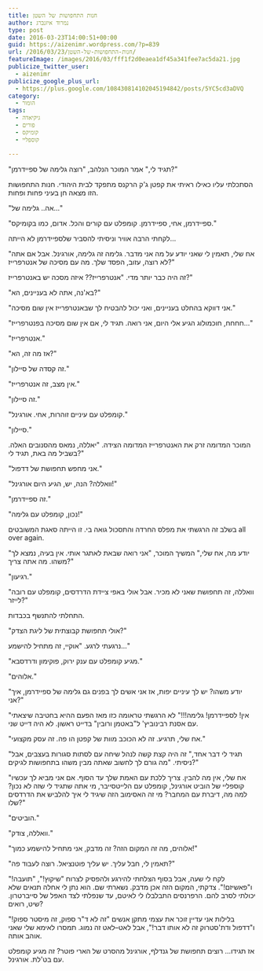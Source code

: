 ```yaml
---
title: חנות התחפושות של השטן
author: נמרוד איזנברג
type: post
date: 2016-03-23T14:00:51+00:00
guid: https://aizenimr.wordpress.com/?p=839
url: /2016/03/23/חנות-התחפושות-של-השטן/
featureImage: /images/2016/03/fff1f2d0eaea1df45a341fee7ac5da21.jpg
publicize_twitter_user:
  - aizenimr
publicize_google_plus_url:
  - https://plus.google.com/108430814102045194842/posts/5YC5cd3aDVQ
category:
  - הומור
tags:
  - גיקיאדה
  - פורים
  - קומיקס
  - קוספליי

---
```

<span lang="en-US">"</span><span lang="he-IL">תגיד לי</span><span lang="en-US">," </span><span lang="he-IL">אמר המוכר הנלהב</span><span lang="en-US">, "</span><span lang="he-IL">רוצה גלימה של ספיידרמן</span><span lang="en-US">?"</span>

<span lang="he-IL">הסתכלתי עליו כאילו ראיתי את קפטן ג</span><span lang="en-US">'</span><span lang="he-IL">ק הרקנס מתפקד לבית היהודי</span><span lang="en-US">. </span><span lang="he-IL">חנות התחפושות הזו מצאה חן בעיני פחות ופחות</span><span lang="en-US">.</span>

<span lang="en-US">"</span><span lang="he-IL">אה</span><span lang="en-US">.. </span><span lang="he-IL">גלימה של…</span><span lang="en-US">"</span>

<span lang="en-US">"</span><span lang="he-IL">ספיידרמן</span><span lang="en-US">, </span><span lang="he-IL">אחי</span><span lang="en-US">, </span><span lang="he-IL">ספיידרמן</span><span lang="en-US">. </span><span lang="he-IL">קומפלט עם קורים והכל</span><span lang="en-US">. </span><span lang="he-IL">אדום</span><span lang="en-US">, </span><span lang="he-IL">כמו בקומיקס</span><span lang="en-US">."</span>

<span lang="he-IL">לקחתי הרבה אוויר וניסיתי להסביר שלספיידרמן לא הייתה…</span>

<span lang="en-US">"</span><span lang="he-IL">אח שלי</span><span lang="en-US">, </span><span lang="he-IL">תאמין לי שאני יודע על מה אני מדבר</span><span lang="en-US">. </span><span lang="he-IL">גלימה זה גלימה</span><span lang="en-US">, </span><span lang="he-IL">אורגינל</span><span lang="en-US">. </span><span lang="he-IL">אבל אם אתה לא רוצה</span><span lang="en-US">, </span><span lang="he-IL">עזוב</span><span lang="en-US">, </span><span lang="he-IL">הפסד שלך</span><span lang="en-US">. </span><span lang="he-IL">מה עם מסיכה של אנטרפרייז</span><span lang="en-US">?"</span>

<span lang="he-IL">זה היה כבר יותר מדי</span><span lang="en-US">. "</span><span lang="he-IL">אנטרפרייז</span><span lang="en-US">?? </span><span lang="he-IL">איזה מסכה יש באנטרפרייז</span><span lang="en-US">?"</span>

<span lang="en-US">"</span><span lang="he-IL">בא</span><span lang="en-US">'</span><span lang="he-IL">נה</span><span lang="en-US">, </span><span lang="he-IL">אתה לא בעניינים</span><span lang="en-US">, </span><span lang="he-IL">הא</span><span lang="en-US">?"</span>

<span lang="en-US">"</span><span lang="he-IL">אני דווקא בהחלט בעניינים</span><span lang="en-US">, </span><span lang="he-IL">ואני יכול להבטיח לך שבאנטרפרייז אין שום מסיכה</span><span lang="en-US">."</span>

<span lang="en-US">"</span><span lang="he-IL">חחחח</span><span lang="en-US">, </span><span lang="he-IL">חוכמולוג הגיע אלי היום</span><span lang="en-US">, </span><span lang="he-IL">אני רואה</span><span lang="en-US">. </span><span lang="he-IL">תגיד לי</span><span lang="en-US">, </span><span lang="he-IL">אם אין שום מסיכה בפנטרפרייז…</span><span lang="en-US">"</span>

<span lang="en-US">"</span><span lang="he-IL">אנטרפרייז</span><span lang="en-US">."</span>

<span lang="en-US">"</span><span lang="he-IL">אז מה זה</span><span lang="en-US">, </span><span lang="he-IL">הא</span><span lang="en-US">?"</span>

<span lang="en-US">"</span><span lang="he-IL">זה קסדה של סיילון</span><span lang="en-US">."</span>

<span lang="en-US">"</span><span lang="he-IL">אין מצב</span><span lang="en-US">, </span><span lang="he-IL">זה אנטרפרייז</span><span lang="en-US">."</span>

<span lang="en-US">"</span><span lang="he-IL">זה סיילון</span><span lang="en-US">."</span>

<span lang="en-US">"</span><span lang="he-IL">קומפלט עם עיניים זוהרות</span><span lang="en-US">, </span><span lang="he-IL">אחי</span><span lang="en-US">. </span><span lang="he-IL">אורגינל</span><span lang="en-US">."</span>

<span lang="en-US">"</span><span lang="he-IL">סיילון</span><span lang="en-US">."</span>

<span lang="he-IL">המוכר המדומה זרק את האנטרפרייז המדומה הצידה</span><span lang="en-US">. "</span><span lang="he-IL">יאללה</span><span lang="en-US">, </span><span lang="he-IL">נמאס מהסנובים האלה</span><span lang="en-US">. </span><span lang="he-IL">בשביל מה באת</span><span lang="en-US">, </span><span lang="he-IL">תגיד לי</span><span lang="en-US">?"</span>

<span lang="en-US">"</span><span lang="he-IL">אני מחפש תחפושת של דדפול</span><span lang="en-US">."</span>

<span lang="en-US">"</span><span lang="he-IL">וואללה</span><span lang="en-US">? </span><span lang="he-IL">הנה</span><span lang="en-US">, </span><span lang="he-IL">יש</span><span lang="en-US">, </span><span lang="he-IL">הגיע היום אורגינל</span><span lang="en-US">!"</span>

<span lang="en-US">"</span><span lang="he-IL">זה ספיידרמן</span><span lang="en-US">."</span>

<span lang="en-US">"</span><span lang="he-IL">נכון</span><span lang="en-US">, </span><span lang="he-IL">קומפלט עם גלימה</span><span lang="en-US">!"</span>

<span lang="he-IL">בשלב זה הרגשתי את מפלס החרדה והתסכול גואה בי</span><span lang="en-US">. </span><span lang="he-IL">זו הייתה סאגת המשובטים </span><span lang="en-US">all over again.</span>

<span lang="en-US">"</span><span lang="he-IL">יודע מה</span><span lang="en-US">, </span><span lang="he-IL">אח שלי</span><span lang="en-US">," </span><span lang="he-IL">המשיך המוכר</span><span lang="en-US">, "</span><span lang="he-IL">אני רואה שבאת לאתגר אותי</span><span lang="en-US">. </span><span lang="he-IL">אין בעיה</span><span lang="en-US">, </span><span lang="he-IL">נמצא לך משהו</span><span lang="en-US">. </span><span lang="he-IL">מה אתה צריך</span><span lang="en-US">?"</span>

<span lang="en-US">"</span><span lang="he-IL">רגיעון</span><span lang="en-US">."</span>

<span lang="en-US">"</span><span lang="he-IL">וואללה</span><span lang="en-US">, </span><span lang="he-IL">זה תחפושת שאני לא מכיר</span><span lang="en-US">. </span><span lang="he-IL">אבל אולי באפי ציידת הדרדסים</span><span lang="en-US">, </span><span lang="he-IL">קומפלט עם רובה לייזר</span><span lang="en-US">?"</span>

<span lang="he-IL">התחלתי להתנשף בכבדות</span><span lang="en-US">.</span>

<span lang="en-US">"</span><span lang="he-IL">אולי תחפושת קבוצתית של ליגת הצדק</span><span lang="en-US">?"</span>

<span lang="he-IL">נרגעתי לרגע</span><span lang="en-US">. "</span><span lang="he-IL">אוקיי</span><span lang="en-US">, </span><span lang="he-IL">זה מתחיל להישמע…</span><span lang="en-US">"</span>

<span lang="en-US">"</span><span lang="he-IL">מגיע קומפלט עם ענק ירוק</span><span lang="en-US">, </span><span lang="he-IL">פוקימון ודרדסבא</span><span lang="en-US">."</span>

<span lang="en-US">"</span><span lang="he-IL">אלוהים</span><span lang="en-US">."</span>

<span lang="en-US">"</span><span lang="he-IL">יודע משהו</span><span lang="en-US">? </span><span lang="he-IL">יש לך עיניים יפות</span><span lang="en-US">, </span><span lang="he-IL">אז אני אשים לך בפנים גם גלימה של ספיידרמן</span><span lang="en-US">, </span><span lang="he-IL">איך אני</span><span lang="en-US">?"</span>

<span lang="en-US">"</span><span lang="he-IL">אין</span><span lang="en-US">! </span><span lang="he-IL">לספיידרמן</span><span lang="en-US">! </span><span lang="he-IL">גלימה</span><span lang="en-US">!!!" </span><span lang="he-IL">לא הרגשתי טראומה כזו מאז הפעם ההיא בחטיבה שיצאתי עם אסנת רבינוביץ</span><span lang="en-US">' </span><span lang="he-IL">ל</span><span lang="en-US">"</span><span lang="he-IL">באטמן ורובין</span><span lang="en-US">" </span><span lang="he-IL">בדייט ראשון</span><span lang="en-US">. </span><span lang="he-IL">לא היה דייט שני</span><span lang="en-US">.</span>

<span lang="en-US">"</span><span lang="he-IL">אח שלי</span><span lang="en-US">, </span><span lang="he-IL">תרגיע</span><span lang="en-US">. </span><span lang="he-IL">זה לא הכוכב מוות של קפטן הו פה</span><span lang="en-US">. </span><span lang="he-IL">זה עסק מקצועי</span><span lang="en-US">."</span>

<span lang="en-US">"</span><span lang="he-IL">תגיד לי דבר אחד</span><span lang="en-US">," </span><span lang="he-IL">זה היה קצת קשה לנהל שיחה עם לסתות סגורות בעצבים</span><span lang="en-US">, </span><span lang="he-IL">אבל ניסיתי</span><span lang="en-US">. "</span><span lang="he-IL">מה גורם לך לחשוב שאתה מבין משהו בתחפושות לגיקים</span><span lang="en-US">?"</span>

<span lang="en-US">"</span><span lang="he-IL">אח שלי</span><span lang="en-US">, </span><span lang="he-IL">אין מה להבין</span><span lang="en-US">. </span><span lang="he-IL">צריך ללכת עם האמת שלך עד הסוף</span><span lang="en-US">. </span><span lang="he-IL">אם אני מביא לך עכשיו קוספליי של הוביט אורגינל</span><span lang="en-US">, </span><span lang="he-IL">קומפלט עם הלייטסייבר</span><span lang="en-US">, </span><span lang="he-IL">מי אתה שתגיד לי שזה לא נכון</span><span lang="en-US">? </span><span lang="he-IL">למה מה</span><span lang="en-US">, </span><span lang="he-IL">דיברת עם המחבר</span><span lang="en-US">? </span><span lang="he-IL">מי זה האסימוב הזה שיגיד לי איך להלביש את הדרדסים שלו</span><span lang="en-US">?"</span>

<span lang="en-US">"</span><span lang="he-IL">הוביטים</span><span lang="en-US">."</span>

<span lang="en-US">"</span><span lang="he-IL">וואללה</span><span lang="en-US">, </span><span lang="he-IL">צודק</span><span lang="en-US">."</span>

<span lang="en-US">"</span><span lang="he-IL">אלוהים</span><span lang="en-US">, </span><span lang="he-IL">מה זה המקום הזה</span><span lang="en-US">? </span><span lang="he-IL">זה מדבק</span><span lang="en-US">, </span><span lang="he-IL">אני מתחיל להישמע כמוך</span><span lang="en-US">!"</span>

<span lang="en-US">"</span><span lang="he-IL">תאמין לי</span><span lang="en-US">, </span><span lang="he-IL">חבל עליך</span><span lang="en-US">. </span><span lang="he-IL">יש עליך פוטנציאל</span><span lang="en-US">. </span><span lang="he-IL">רוצה לעבוד פה</span><span lang="en-US">?"</span>

<span lang="he-IL">לקח לי שעה</span><span lang="en-US">, </span><span lang="he-IL">אבל בסוף הצלחתי להירגע ולהפסיק לצרוח </span><span lang="en-US">"</span><span lang="he-IL">שיקוץ</span><span lang="en-US">!", "</span><span lang="he-IL">תועבה</span><span lang="en-US">!" </span><span lang="he-IL">ו</span><span lang="en-US">"</span><span lang="he-IL">פאשיזם</span><span lang="en-US">!". </span><span lang="he-IL">צדקתי</span><span lang="en-US">, </span><span lang="he-IL">המקום הזה אכן מדבק</span><span lang="en-US">. </span><span lang="he-IL">נשארתי שם</span><span lang="en-US">. </span><span lang="he-IL">הוא נתן לי אחלה תנאים שלא יכולתי לסרב להם</span><span lang="en-US">. </span><span lang="he-IL">הרפרנסים התבלבלו לי לאיטם</span><span lang="en-US">, </span><span lang="he-IL">עד שנפלתי לצד האפל של סייברטרון</span><span lang="en-US">. </span><span lang="he-IL">שיט</span><span lang="en-US">, </span><span lang="he-IL">רואים</span><span lang="en-US">?</span>

<span lang="he-IL">בלילות אני עדיין זוכר את עצמי מתקן אנשים </span><span lang="en-US">"</span><span lang="he-IL">זה לא ד</span><span lang="en-US">"</span><span lang="he-IL">ר ספוק</span><span lang="en-US">, </span><span lang="he-IL">זה מיסטר ספוק</span><span lang="en-US">!" </span><span lang="he-IL">ו</span><span lang="en-US">"</span><span lang="he-IL">דדפול ודת</span><span lang="en-US">'</span><span lang="he-IL">סטרוק זה לא אותו דבר</span><span lang="en-US">!", </span><span lang="he-IL">אבל לאט</span><span lang="en-US">&#8211;</span><span lang="he-IL">לאט זה נמוג</span><span lang="en-US">. </span><span lang="he-IL">תמסרו לאימא שלי שאני אוהב אותה</span><span lang="en-US">.</span>

<span lang="he-IL">אז תגידו… רוצים תחפושת של גנדלף</span><span lang="en-US">, </span><span lang="he-IL">אורגינל מהסרט של הארי פוטר</span><span lang="en-US">? </span><span lang="he-IL">זה מגיע קומפלט עם בט</span><span lang="en-US">'</span><span lang="he-IL">לת</span><span lang="en-US">. </span><span lang="he-IL">אורגינל</span><span lang="en-US">.</span>